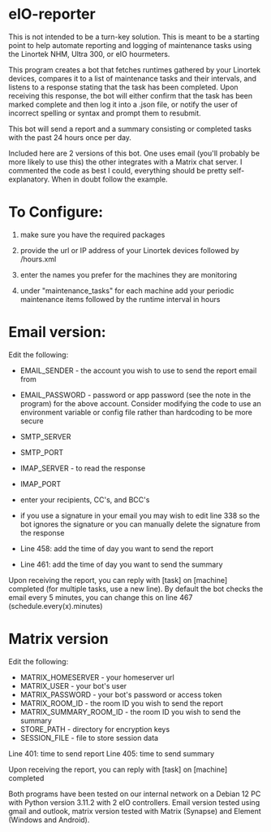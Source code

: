 # eIO-reporter

This is not intended to be a turn-key solution. This is meant to be a starting point to help automate reporting and logging of maintenance tasks using the Linortek NHM, Ultra 300, or eIO hourmeters.

This program creates a bot that fetches runtimes gathered by your Linortek devices, compares it to a list of maintenance tasks and their intervals, and listens to a response stating that the task has been completed. Upon receiving this response, the bot will either confirm that the task has been marked complete and then log it into a .json file, or notify the user of incorrect spelling or syntax and prompt them to resubmit.

This bot will send a report and a summary consisting or completed tasks with the past 24 hours once per day.

Included here are 2 versions of this bot. One uses email (you'll probably be more likely to use this) the other integrates with a Matrix chat server. I commented the code as best I could, everything should be pretty self-explanatory. When in doubt follow the example.

# To Configure:

1) make sure you have the required packages

2) provide the url or IP address of your Linortek devices followed by /hours.xml
3) enter the names you prefer for the machines they are monitoring
4) under "maintenance_tasks" for each machine add your periodic maintenance items followed by the runtime interval in hours

# Email version:
Edit the following:
* EMAIL_SENDER - the account you wish to use to send the report email from
* EMAIL_PASSWORD - password or app password (see the note in the program) for the above account. Consider modifying the code to use an environment variable or config file rather than hardcoding to be more secure
* SMTP_SERVER
* SMTP_PORT
* IMAP_SERVER - to read the response
* IMAP_PORT

* enter your recipients, CC's, and BCC's

* if you use a signature in your email you may wish to edit line 338 so the bot ignores the signature or you can manually delete the signature from the response

* Line 458: add the time of day you want to send the report
* Line 461: add the time of day you want to send the summary

Upon receiving the report, you can reply with [task] on [machine] completed (for multiple tasks, use a new line). By default the bot checks the email every 5 minutes, you can change this on line 467 (schedule.every(x).minutes)

# Matrix version
Edit the following:
* MATRIX_HOMESERVER - your homeserver url
* MATRIX_USER - your bot's user
* MATRIX_PASSWORD - your bot's password or access token
* MATRIX_ROOM_ID - the room ID you wish to send the report
* MATRIX_SUMMARY_ROOM_ID - the room ID you wish to send the summary
* STORE_PATH - directory for encryption keys
* SESSION_FILE - file to store session data

Line 401: time to send report
Line 405: time to send summary

Upon receiving the report, you can reply with [task] on [machine] completed

Both programs have been tested on our internal network on a Debian 12 PC with Python version 3.11.2 with 2 eIO controllers. Email version tested using gmail and outlook, matrix version tested with Matrix (Synapse) and Element (Windows and Android).
